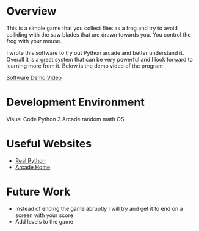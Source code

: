 # Overview

This is a simple game that you collect flies as a frog and try to avoid colliding with the saw blades that are drawn towards you. You control the frog with your mouse.

I wrote this software to try out Python arcade and better understand it. Overall it is a great system that can be very powerful and I look forward to learning more from it.
Below is the demo video of the program



[Software Demo Video](https://youtu.be/7j3k60-Tslo)

# Development Environment

Visual Code
Python 3
Arcade
random
math
OS

# Useful Websites

* [Real Python](https://realpython.com/arcade-python-game-framework/#game-loop)
* [Arcade Home](https://api.arcade.academy/en/latest/index.html)

# Future Work

* Instead of ending the game abruptly I will try and get it to end on a screen with your score
* Add levels to the game
